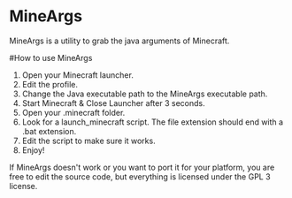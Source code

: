 # MineArgs
MineArgs is a utility to grab the java arguments of Minecraft.

#How to use MineArgs

1. Open your Minecraft launcher.
2. Edit the profile.
3. Change the Java executable path to the MineArgs executable path.
4. Start Minecraft & Close Launcher after 3 seconds.
5. Open your .minecraft folder.
6. Look for a launch_minecraft script. The file extension should end with a .bat extension.
7. Edit the script to make sure it works.
8. Enjoy!

If MineArgs doesn't work or you want to port it for your platform, you are free to edit the source code, but everything is licensed under the GPL 3 license.
